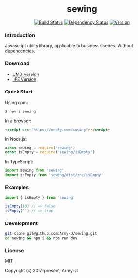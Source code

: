 <h1 align="center">sewing</h1>

<p align="center">
  <a href="https://circleci.com/gh/Army-U/sewing"><img src="https://img.shields.io/circleci/project/github/Army-U/sewing.svg?style=flat-square" alt="Build Status" /></a>
  <a href="https://david-dm.org/Army-U/sewing"><img src="https://img.shields.io/david/Army-u/sewing.svg?style=flat-square" alt="Dependency Status" /></a>
  <a href="https://www.npmjs.com/package/sewing"><img src="https://img.shields.io/npm/v/sewing.svg?style=flat-square" alt="Version" /></a>
</p>

### Introduction

Javascript utility library, applicable to business scenes. Without dependencies.

### Download

* [UMD Version](https://unpkg.com/sewing/libs/index.min.js)
* [IIFE Version](https://unpkg.com/sewing/libs/index.iife.js)

### Quick Start

Using npm:
```bash
$ npm i sewing
```

In a browser:
```html
<script src="https://unpkg.com/sewing"></script>
```

In Node.js:
```js
const sewing = require('sewing')
const isEmpty = require('sewing/isEmpty')
```

In TypeScript:
```js
import sewing from 'sewing'
import isEmpty from 'sewing/dist/src/isEmpty'
```

### Examples

```javascript
import { isEmpty } from 'sewing'

isEmpty(10) // => false
isEmpty('') // => true
```

### Development

```bash
git clone git@github.com:Army-U/sewing.git
cd sewing && npm i && npm run dev
```

### License

[MIT](https://opensource.org/licenses/MIT)

Copyright (c) 2017-present, Army-U
